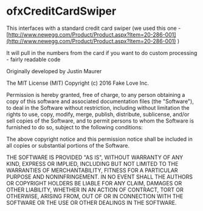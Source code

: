 ofxCreditCardSwiper
============


This interfaces with a standard credit card swiper (we used this one - [http://www.newegg.com/Product/Product.aspx?Item=20-286-001](http://www.newegg.com/Product/Product.aspx?Item=20-286-001) )

It will pull in the numbers from the card if you want to do custom processing - fairly readable code

Originally developed by Justin Maurer

The MIT License (MIT)
Copyright (c) 2016 Fake Love Inc.

Permission is hereby granted, free of charge, to any person obtaining a copy of this software and associated documentation files (the "Software"), to deal in the Software without restriction, including without limitation the rights to use, copy, modify, merge, publish, distribute, sublicense, and/or sell copies of the Software, and to permit persons to whom the Software is furnished to do so, subject to the following conditions:

The above copyright notice and this permission notice shall be included in all copies or substantial portions of the Software.

THE SOFTWARE IS PROVIDED "AS IS", WITHOUT WARRANTY OF ANY KIND, EXPRESS OR IMPLIED, INCLUDING BUT NOT LIMITED TO THE WARRANTIES OF MERCHANTABILITY, FITNESS FOR A PARTICULAR PURPOSE AND NONINFRINGEMENT. IN NO EVENT SHALL THE AUTHORS OR COPYRIGHT HOLDERS BE LIABLE FOR ANY CLAIM, DAMAGES OR OTHER LIABILITY, WHETHER IN AN ACTION OF CONTRACT, TORT OR OTHERWISE, ARISING FROM, OUT OF OR IN CONNECTION WITH THE SOFTWARE OR THE USE OR OTHER DEALINGS IN THE SOFTWARE.

